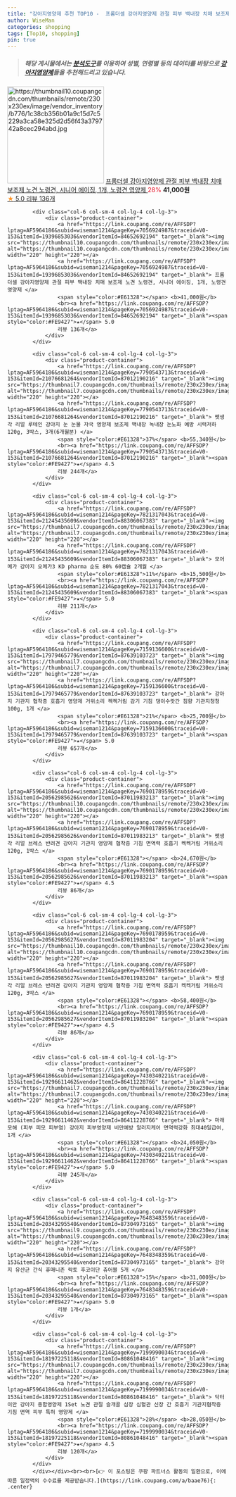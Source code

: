 ```yaml
---
title: "강아지영양제 추천 TOP10 -  프롬더셀 강아지영양제 관절 피부 백내장 치매 보조제 노견 노령견, 시니어 에이징, 1개, 노령견 영양제 "
author: WiseMan
categories: shopping
tags: [Top10, shopping]
pin: true
---
```


> ##### 해당 게시물에서는 [**분석도구**](https://itemscout.io/)를 이용하여 **성별**, **연령별** 등의 데이터를 바탕으로 [**강아지영양제**](https://link.coupang.com/a/baae76)들을 추천해드리고 있습니다.
<div class="container"><div class="row">
            <div class="col-6 col-sm-4 col-lg-4 col-lg-3">
                <div class="product-container">
                    <a href="https://link.coupang.com/re/AFFSDP?lptag=AF5964186&subid=wiseman1214&pageKey=7056924987&traceid=V0-153&itemId=19396853036&vendorItemId=84652692194" target="_blank"><img src="https://thumbnail10.coupangcdn.com/thumbnails/remote/230x230ex/image/vendor_inventory/b776/1c38cb356b01a9c15d7c5229a3ca58e325d2d56f43a379742a8cec294abd.jpg" alt="https://thumbnail10.coupangcdn.com/thumbnails/remote/230x230ex/image/vendor_inventory/b776/1c38cb356b01a9c15d7c5229a3ca58e325d2d56f43a379742a8cec294abd.jpg" width="220" height="220"></a>
                    <a href="https://link.coupang.com/re/AFFSDP?lptag=AF5964186&subid=wiseman1214&pageKey=7056924987&traceid=V0-153&itemId=19396853036&vendorItemId=84652692194" target="_blank"> 프롬더셀 강아지영양제 관절 피부 백내장 치매 보조제 노견 노령견, 시니어 에이징, 1개, 노령견 영양제 </a>
                    <span style="color:#E61328">28%</span> <b>41,000원</b>
                    <br><a href="https://link.coupang.com/re/AFFSDP?lptag=AF5964186&subid=wiseman1214&pageKey=7056924987&traceid=V0-153&itemId=19396853036&vendorItemId=84652692194" target="_blank"><span style="color:#FE9427">★</span> 5.0
                    리뷰 136개</a>
                </div>
            </div>
            
            <div class="col-6 col-sm-4 col-lg-4 col-lg-3">
                <div class="product-container">
                    <a href="https://link.coupang.com/re/AFFSDP?lptag=AF5964186&subid=wiseman1214&pageKey=7056924987&traceid=V0-153&itemId=19396853036&vendorItemId=84652692194" target="_blank"><img src="https://thumbnail10.coupangcdn.com/thumbnails/remote/230x230ex/image/vendor_inventory/b776/1c38cb356b01a9c15d7c5229a3ca58e325d2d56f43a379742a8cec294abd.jpg" alt="https://thumbnail10.coupangcdn.com/thumbnails/remote/230x230ex/image/vendor_inventory/b776/1c38cb356b01a9c15d7c5229a3ca58e325d2d56f43a379742a8cec294abd.jpg" width="220" height="220"></a>
                    <a href="https://link.coupang.com/re/AFFSDP?lptag=AF5964186&subid=wiseman1214&pageKey=7056924987&traceid=V0-153&itemId=19396853036&vendorItemId=84652692194" target="_blank"> 프롬더셀 강아지영양제 관절 피부 백내장 치매 보조제 노견 노령견, 시니어 에이징, 1개, 노령견 영양제 </a>
                    <span style="color:#E61328"></span> <b>41,000원</b>
                    <br><a href="https://link.coupang.com/re/AFFSDP?lptag=AF5964186&subid=wiseman1214&pageKey=7056924987&traceid=V0-153&itemId=19396853036&vendorItemId=84652692194" target="_blank"><span style="color:#FE9427">★</span> 5.0
                    리뷰 136개</a>
                </div>
            </div>
            
            <div class="col-6 col-sm-4 col-lg-4 col-lg-3">
                <div class="product-container">
                    <a href="https://link.coupang.com/re/AFFSDP?lptag=AF5964186&subid=wiseman1214&pageKey=7790543713&traceid=V0-153&itemId=21076681264&vendorItemId=87012190216" target="_blank"><img src="https://thumbnail7.coupangcdn.com/thumbnails/remote/230x230ex/image/vendor_inventory/1dfd/6bb85df301f076297a61b0ec6ffef20a7d929b7c5f99d126b68e93f64769.jpg" alt="https://thumbnail7.coupangcdn.com/thumbnails/remote/230x230ex/image/vendor_inventory/1dfd/6bb85df301f076297a61b0ec6ffef20a7d929b7c5f99d126b68e93f64769.jpg" width="220" height="220"></a>
                    <a href="https://link.coupang.com/re/AFFSDP?lptag=AF5964186&subid=wiseman1214&pageKey=7790543713&traceid=V0-153&itemId=21076681264&vendorItemId=87012190216" target="_blank"> 펫생각 리얼 루테인 강아지 눈 눈물 자국 영양제 보조제 백내장 녹내장 눈노화 예방 시력저하 120g, 3박스, 3개(6개월분) </a>
                    <span style="color:#E61328">37%</span> <b>55,340원</b>
                    <br><a href="https://link.coupang.com/re/AFFSDP?lptag=AF5964186&subid=wiseman1214&pageKey=7790543713&traceid=V0-153&itemId=21076681264&vendorItemId=87012190216" target="_blank"><span style="color:#FE9427">★</span> 4.5
                    리뷰 244개</a>
                </div>
            </div>
            
            <div class="col-6 col-sm-4 col-lg-4 col-lg-3">
                <div class="product-container">
                    <a href="https://link.coupang.com/re/AFFSDP?lptag=AF5964186&subid=wiseman1214&pageKey=7821317043&traceid=V0-153&itemId=21245435609&vendorItemId=88306067383" target="_blank"><img src="https://thumbnail7.coupangcdn.com/thumbnails/remote/230x230ex/image/vendor_inventory/a9ed/de6212fec701a67cf00d85b52a0265aecabf661dae3dfff95893517c774c.jpg" alt="https://thumbnail7.coupangcdn.com/thumbnails/remote/230x230ex/image/vendor_inventory/a9ed/de6212fec701a67cf00d85b52a0265aecabf661dae3dfff95893517c774c.jpg" width="220" height="220"></a>
                    <a href="https://link.coupang.com/re/AFFSDP?lptag=AF5964186&subid=wiseman1214&pageKey=7821317043&traceid=V0-153&itemId=21245435609&vendorItemId=88306067383" target="_blank"> 모어메가 강아지 오메가3 KD pharma 순도 80% 60캡슐 2개월 </a>
                    <span style="color:#E61328">11%</span> <b>15,500원</b>
                    <br><a href="https://link.coupang.com/re/AFFSDP?lptag=AF5964186&subid=wiseman1214&pageKey=7821317043&traceid=V0-153&itemId=21245435609&vendorItemId=88306067383" target="_blank"><span style="color:#FE9427">★</span> 5.0
                    리뷰 211개</a>
                </div>
            </div>
            
            <div class="col-6 col-sm-4 col-lg-4 col-lg-3">
                <div class="product-container">
                    <a href="https://link.coupang.com/re/AFFSDP?lptag=AF5964186&subid=wiseman1214&pageKey=7159136600&traceid=V0-153&itemId=17979465779&vendorItemId=87639103723" target="_blank"><img src="https://thumbnail7.coupangcdn.com/thumbnails/remote/230x230ex/image/vendor_inventory/1460/f7dfe0161adf6c831cc2c7747ce260f3e49c818ba93b57dff65a39c08699.jpg" alt="https://thumbnail7.coupangcdn.com/thumbnails/remote/230x230ex/image/vendor_inventory/1460/f7dfe0161adf6c831cc2c7747ce260f3e49c818ba93b57dff65a39c08699.jpg" width="220" height="220"></a>
                    <a href="https://link.coupang.com/re/AFFSDP?lptag=AF5964186&subid=wiseman1214&pageKey=7159136600&traceid=V0-153&itemId=17979465779&vendorItemId=87639103723" target="_blank"> 강아지 기관지 협착증 호흡기 영양제 거위소리 켁켁거림 감기 기침 댕이수랏간 침향 기관지청청 100g, 1개 </a>
                    <span style="color:#E61328">21%</span> <b>25,700원</b>
                    <br><a href="https://link.coupang.com/re/AFFSDP?lptag=AF5964186&subid=wiseman1214&pageKey=7159136600&traceid=V0-153&itemId=17979465779&vendorItemId=87639103723" target="_blank"><span style="color:#FE9427">★</span> 5.0
                    리뷰 657개</a>
                </div>
            </div>
            
            <div class="col-6 col-sm-4 col-lg-4 col-lg-3">
                <div class="product-container">
                    <a href="https://link.coupang.com/re/AFFSDP?lptag=AF5964186&subid=wiseman1214&pageKey=7690178959&traceid=V0-153&itemId=20562985626&vendorItemId=87011983213" target="_blank"><img src="https://thumbnail10.coupangcdn.com/thumbnails/remote/230x230ex/image/vendor_inventory/bcd4/7f7b993745a86bf574c0e9a46e1a95b9efcb5021436fd2dfb06f4210f75a.jpg" alt="https://thumbnail10.coupangcdn.com/thumbnails/remote/230x230ex/image/vendor_inventory/bcd4/7f7b993745a86bf574c0e9a46e1a95b9efcb5021436fd2dfb06f4210f75a.jpg" width="220" height="220"></a>
                    <a href="https://link.coupang.com/re/AFFSDP?lptag=AF5964186&subid=wiseman1214&pageKey=7690178959&traceid=V0-153&itemId=20562985626&vendorItemId=87011983213" target="_blank"> 펫생각 리얼 브레스 반려견 강아지 기관지 영양제 협착증 기침 면역력 호흡기 켁켁거림 거위소리 120g, 1박스 </a>
                    <span style="color:#E61328"></span> <b>24,670원</b>
                    <br><a href="https://link.coupang.com/re/AFFSDP?lptag=AF5964186&subid=wiseman1214&pageKey=7690178959&traceid=V0-153&itemId=20562985626&vendorItemId=87011983213" target="_blank"><span style="color:#FE9427">★</span> 4.5
                    리뷰 86개</a>
                </div>
            </div>
            
            <div class="col-6 col-sm-4 col-lg-4 col-lg-3">
                <div class="product-container">
                    <a href="https://link.coupang.com/re/AFFSDP?lptag=AF5964186&subid=wiseman1214&pageKey=7690178959&traceid=V0-153&itemId=20562985627&vendorItemId=87011983204" target="_blank"><img src="https://thumbnail10.coupangcdn.com/thumbnails/remote/230x230ex/image/vendor_inventory/3f0e/2eb5b2e141d0aff5b8ea8fa0eab38f91d3628748c3717c91bbf1238a2e3b.jpg" alt="https://thumbnail10.coupangcdn.com/thumbnails/remote/230x230ex/image/vendor_inventory/3f0e/2eb5b2e141d0aff5b8ea8fa0eab38f91d3628748c3717c91bbf1238a2e3b.jpg" width="220" height="220"></a>
                    <a href="https://link.coupang.com/re/AFFSDP?lptag=AF5964186&subid=wiseman1214&pageKey=7690178959&traceid=V0-153&itemId=20562985627&vendorItemId=87011983204" target="_blank"> 펫생각 리얼 브레스 반려견 강아지 기관지 영양제 협착증 기침 면역력 호흡기 켁켁거림 거위소리 120g, 3박스 </a>
                    <span style="color:#E61328"></span> <b>58,400원</b>
                    <br><a href="https://link.coupang.com/re/AFFSDP?lptag=AF5964186&subid=wiseman1214&pageKey=7690178959&traceid=V0-153&itemId=20562985627&vendorItemId=87011983204" target="_blank"><span style="color:#FE9427">★</span> 4.5
                    리뷰 86개</a>
                </div>
            </div>
            
            <div class="col-6 col-sm-4 col-lg-4 col-lg-3">
                <div class="product-container">
                    <a href="https://link.coupang.com/re/AFFSDP?lptag=AF5964186&subid=wiseman1214&pageKey=7430340221&traceid=V0-153&itemId=19296611462&vendorItemId=86411228766" target="_blank"><img src="https://thumbnail7.coupangcdn.com/thumbnails/remote/230x230ex/image/vendor_inventory/8b58/85c9b59ed89bf8cdb8c0787aaf27ca6791754a8756fdbe29827443147005.jpg" alt="https://thumbnail7.coupangcdn.com/thumbnails/remote/230x230ex/image/vendor_inventory/8b58/85c9b59ed89bf8cdb8c0787aaf27ca6791754a8756fdbe29827443147005.jpg" width="220" height="220"></a>
                    <a href="https://link.coupang.com/re/AFFSDP?lptag=AF5964186&subid=wiseman1214&pageKey=7430340221&traceid=V0-153&itemId=19296611462&vendorItemId=86411228766" target="_blank"> 마래모해 (피부 피모 피부염) 강아지 피부영양제 비만예방 알러지케어 면역력강화 최대40일급여, 1개 </a>
                    <span style="color:#E61328"></span> <b>24,050원</b>
                    <br><a href="https://link.coupang.com/re/AFFSDP?lptag=AF5964186&subid=wiseman1214&pageKey=7430340221&traceid=V0-153&itemId=19296611462&vendorItemId=86411228766" target="_blank"><span style="color:#FE9427">★</span> 5.0
                    리뷰 245개</a>
                </div>
            </div>
            
            <div class="col-6 col-sm-4 col-lg-4 col-lg-3">
                <div class="product-container">
                    <a href="https://link.coupang.com/re/AFFSDP?lptag=AF5964186&subid=wiseman1214&pageKey=7648348359&traceid=V0-153&itemId=20343295540&vendorItemId=87304973165" target="_blank"><img src="https://thumbnail9.coupangcdn.com/thumbnails/remote/230x230ex/image/vendor_inventory/dd13/742eefd64d6c1eb0047532a03af2e76d06fc87d2145a95c7761c15ca2045.jpg" alt="https://thumbnail9.coupangcdn.com/thumbnails/remote/230x230ex/image/vendor_inventory/dd13/742eefd64d6c1eb0047532a03af2e76d06fc87d2145a95c7761c15ca2045.jpg" width="220" height="220"></a>
                    <a href="https://link.coupang.com/re/AFFSDP?lptag=AF5964186&subid=wiseman1214&pageKey=7648348359&traceid=V0-153&itemId=20343295540&vendorItemId=87304973165" target="_blank"> 강아지 유산균 간식 휴매니존 락토 후코이단 츄어블 5개 </a>
                    <span style="color:#E61328">15%</span> <b>31,000원</b>
                    <br><a href="https://link.coupang.com/re/AFFSDP?lptag=AF5964186&subid=wiseman1214&pageKey=7648348359&traceid=V0-153&itemId=20343295540&vendorItemId=87304973165" target="_blank"><span style="color:#FE9427">★</span> 5.0
                    리뷰 1개</a>
                </div>
            </div>
            
            <div class="col-6 col-sm-4 col-lg-4 col-lg-3">
                <div class="product-container">
                    <a href="https://link.coupang.com/re/AFFSDP?lptag=AF5964186&subid=wiseman1214&pageKey=7199990034&traceid=V0-153&itemId=18197225118&vendorItemId=80861048416" target="_blank"><img src="https://thumbnail7.coupangcdn.com/thumbnails/remote/230x230ex/image/vendor_inventory/a786/2e47fa5d54afb13e79dbd6a112422e6e2ace8f0e55f9f2fe2ff8005f3e1a.jpg" alt="https://thumbnail7.coupangcdn.com/thumbnails/remote/230x230ex/image/vendor_inventory/a786/2e47fa5d54afb13e79dbd6a112422e6e2ace8f0e55f9f2fe2ff8005f3e1a.jpg" width="220" height="220"></a>
                    <a href="https://link.coupang.com/re/AFFSDP?lptag=AF5964186&subid=wiseman1214&pageKey=7199990034&traceid=V0-153&itemId=18197225118&vendorItemId=80861048416" target="_blank"> 닥터이안 강아지 종합영양제 1Set 노견 관절 슬개골 심장 심혈관 신장 간 호흡기 기관지협착증 기침 면역 피부 특허 영양제 </a>
                    <span style="color:#E61328">28%</span> <b>28,050원</b>
                    <br><a href="https://link.coupang.com/re/AFFSDP?lptag=AF5964186&subid=wiseman1214&pageKey=7199990034&traceid=V0-153&itemId=18197225118&vendorItemId=80861048416" target="_blank"><span style="color:#FE9427">★</span> 4.5
                    리뷰 120개</a>
                </div>
            </div>
            </div></div><br><br>[👉 이 포스팅은 쿠팡 파트너스 활동의 일환으로, 이에 따른 일정액의 수수료를 제공받습니다.](https://link.coupang.com/a/baae76){: .center}